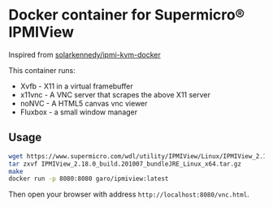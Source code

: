 # Docker container for Supermicro® IPMIView

Inspired from [solarkennedy/ipmi-kvm-docker](https://github.com/solarkennedy/ipmi-kvm-docker)

This container runs:

* Xvfb - X11 in a virtual framebuffer
* x11vnc - A VNC server that scrapes the above X11 server
* noNVC - A HTML5 canvas vnc viewer
* Fluxbox - a small window manager

## Usage

```bash
wget https://www.supermicro.com/wdl/utility/IPMIView/Linux/IPMIView_2.18.0_build.201007_bundleJRE_Linux_x64.tar.gz
tar zxvf IPMIView_2.18.0_build.201007_bundleJRE_Linux_x64.tar.gz
make
docker run -p 8080:8080 garo/ipmiview:latest
```

Then open your browser with address `http://localhost:8080/vnc.html`.

